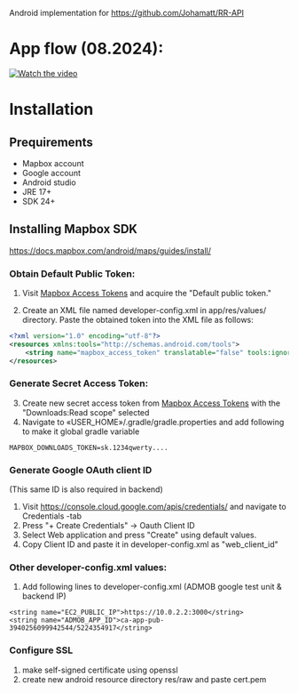 

Android implementation for https://github.com/Johamatt/RR-API


# App flow (08.2024):

[![Watch the video](https://img.youtube.com/vi/VIDEO_ID/maxresdefault.jpg)](https://github.com/Johamatt/gifs/blob/main/screen-recording-20240818-191926_u7T4i8jV.mp4)


# Installation

## Prequirements
- Mapbox account
- Google account
- Android studio
- JRE 17+
- SDK 24+

## Installing Mapbox SDK
https://docs.mapbox.com/android/maps/guides/install/

### Obtain Default Public Token:
1. Visit [Mapbox Access Tokens](https://account.mapbox.com/access-tokens) and acquire the "Default public token."

2. Create an XML file named developer-config.xml in app/res/values/ directory.
   Paste the obtained token into the XML file as follows:

```developer-config.xml
<?xml version="1.0" encoding="utf-8"?>
<resources xmlns:tools="http://schemas.android.com/tools">
    <string name="mapbox_access_token" translatable="false" tools:ignore="UnusedResources">pk.1234qwerty</string>
</resources>
```

### Generate Secret Access Token:
3. Create new secret access token from [Mapbox Access Tokens](https://account.mapbox.com/access-tokens) with the "Downloads:Read scope" selected
4. Navigate to «USER_HOME»/.gradle/gradle.properties and add following to make it global gradle variable
```
MAPBOX_DOWNLOADS_TOKEN=sk.1234qwerty....
```

### Generate Google OAuth client ID
(This same ID is also required in backend)

1. Visit https://console.cloud.google.com/apis/credentials/ and navigate to Credentials -tab
2. Press "+ Create Credentials" -> Oauth Client ID
3. Select Web application and press "Create" using default values.
4. Copy Client ID and paste it in developer-config.xml as "web_client_id"

### Other developer-config.xml values:
1. Add following lines to developer-config.xml (ADMOB google test unit & backend IP)
```
<string name="EC2_PUBLIC_IP">https://10.0.2.2:3000</string>
<string name="ADMOB_APP_ID">ca-app-pub-3940256099942544/5224354917</string>
```

### Configure SSL
1. make self-signed certificate using openssl
2. create new android resource directory res/raw and paste cert.pem

